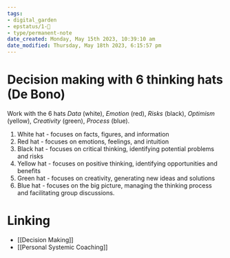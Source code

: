 ```yaml
---
tags: 
- digital_garden
- epstatus/1-🌱
- type/permanent-note
date_created: Monday, May 15th 2023, 10:39:10 am
date_modified: Thursday, May 18th 2023, 6:15:57 pm
---
```

# Decision making with 6 thinking hats (De Bono)
Work with the 6 hats *Data* (white), *Emotion* (red), *Risks* (black), *Optimism* (yellow), *Creativity* (green), *Process* (blue).

1.  White hat - focuses on facts, figures, and information
2.  Red hat - focuses on emotions, feelings, and intuition
3.  Black hat - focuses on critical thinking, identifying potential problems and risks
4.  Yellow hat - focuses on positive thinking, identifying opportunities and benefits
5.  Green hat - focuses on creativity, generating new ideas and solutions
6.  Blue hat - focuses on the big picture, managing the thinking process and facilitating group discussions.

# Linking
+ [[Decision Making]]
+ [[Personal Systemic Coaching]]

